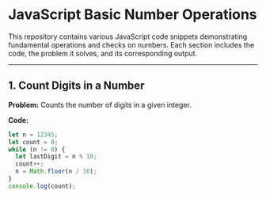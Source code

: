 # JavaScript Basic Number Operations

This repository contains various JavaScript code snippets demonstrating fundamental operations and checks on numbers. Each section includes the code, the problem it solves, and its corresponding output.

---

## 1. Count Digits in a Number

**Problem:** Counts the number of digits in a given integer.

**Code:**

```javascript
let n = 12345;
let count = 0;
while (n != 0) {
  let lastDigit = n % 10;
  count++;
  n = Math.floor(n / 10);
}
console.log(count);
```
